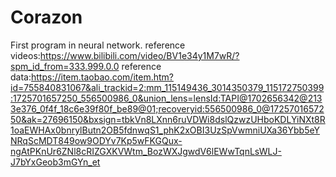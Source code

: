 # Corazon
First program in neural network.
reference videos:https://www.bilibili.com/video/BV1e34y1M7wR/?spm_id_from=333.999.0.0
reference data:https://item.taobao.com/item.htm?id=755840831067&ali_trackid=2:mm_115149436_3014350379_115172750399:1725701657250_556500986_0&union_lens=lensId:TAPI@1702656342@2133e376_0f4f_18c6e39f80f_be89@01;recoveryid:556500986_0@1725701657250&ak=27696150&bxsign=tbkVn8LXnn6ruVDWi8dslQzwzUHboKDLYiNXt8R1oaEWHAx0bnrylButn2OB5fdnwqS1_phK2xOBI3UzSpVwmniUXa36Ybb5eYNRqScMDT849ow9ODYv7Kp5wFKGQux-ngAtPKnUr6ZNl8cRIZGXKVWtm_BozWXJgwdV6lEWwTqnLsWLJ-J7bYxGeob3mGYn_et
